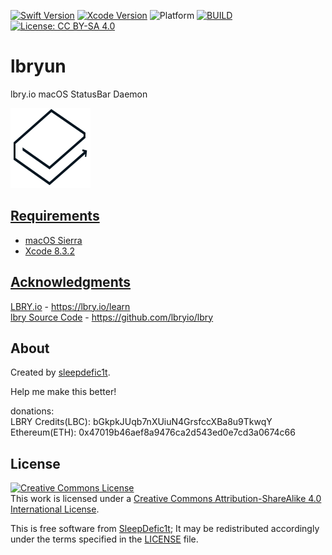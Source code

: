 [![Swift Version](https://img.shields.io/badge/swift-3.1-brightgreen.svg?style=flat)](https://github.com/apple/swift)
[![Xcode Version](https://img.shields.io/badge/xcode-8.3.2-brightgreen.svg?style=flat)](https://developer.apple.com/xcode/)
![Platform](https://img.shields.io/badge/platform-macOS-brightgreen.svg?style=flat)
[![BUILD](https://img.shields.io/badge/build-passing-brightgreen.svg?style=flat)](https://github.com/sleepdefic1t/lbryun)
[![License: CC BY-SA 4.0](https://img.shields.io/badge/license-CC%20BY--SA%204.0-brightgreen.svg?style=flat)](http://creativecommons.org/licenses/by-sa/4.0/)

# lbryun  

lbry.io macOS StatusBar Daemon  

<a href="https://github.com/sleepdefic1t/lbryun"><img src="https://github.com/sleepdefic1t/lbryun/blob/master/logo.png" alt="lbryun" width="128" height="128">  


## Requirements

- macOS Sierra
- Xcode 8.3.2


## Acknowledgments

[LBRY.io](https://lbry.io/learn) - https://lbry.io/learn  
[lbry Source Code](https://github.com/lbryio/lbry) - https://github.com/lbryio/lbry 


## About

Created by [sleepdefic1t](http://github.com/sleepdefic1t).

Help me make this better!


donations:  
LBRY Credits(LBC):  bGkpkJUqb7nXUiuN4GrsfccXBa8u9TkwqY  
Ethereum(ETH):  0x47019b46aef8a9476ca2d543ed0e7cd3a0674c66


## License

<a rel="license" href="http://creativecommons.org/licenses/by-sa/4.0/"><img alt="Creative Commons License" style="border-width:0" src="https://i.creativecommons.org/l/by-sa/4.0/88x31.png" /></a><br />This work is licensed under a <a rel="license" href="http://creativecommons.org/licenses/by-sa/4.0/">Creative Commons Attribution-ShareAlike 4.0 International License</a>.

This is free software from [SleepDefic1t](https://github.com/sleepdefic1t);
It may be redistributed accordingly under the terms specified in the [LICENSE] file.

[LICENSE]: /LICENSE
